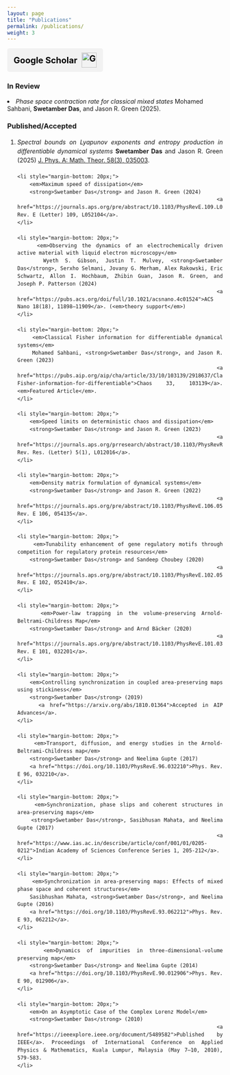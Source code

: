 ```yaml
---
layout: page
title: "Publications"
permalink: /publications/
weight: 3
---
```


<a href="https://scholar.google.com/citations?user=Sb41nz4AAAAJ&view_op=list_works&sortby=pubdate" target="_blank" rel="noopener noreferrer" class="scholar-button">
    <span class="scholar-text">Google Scholar</span>
    <img src="https://upload.wikimedia.org/wikipedia/commons/c/c7/Google_Scholar_logo.svg" alt="Google Scholar" class="scholar-icon">
</a>

<style>
.scholar-button {
    display: flex;
    align-items: center;
    background-color: #f2f2f2; 
    color: black;
    padding: 10px 15px;
    text-decoration: none;
    border-radius: 5px;
    font-weight: bold;
    font-size: 20px; /* Bigger text */
    gap: 10px; /* Space between text and icon */
    width: fit-content;
}

.scholar-text {
    font-size: 20px; /* Adjust text size */
}

.scholar-icon {
    width: 35px; /* Smaller icon */
    height: auto;
}

.scholar-button:hover {
    background-color: #ffcccc;
}
</style>

### In Review 
<li style="margin-bottom: 20px;">
    <em>Phase space contraction rate for classical mixed states</em>  
    Mohamed Sahbani, <strong>Swetamber Das</strong>, and Jason R. Green (2025).
</li>



### Published/Accepted

<ol reversed style="line-height: 1.5; text-align: justify;">
    <li style="margin-bottom: 20px;">
        <em>Spectral bounds on Lyapunov exponents and entropy production in differentiable dynamical systems</em>  
        <strong>Swetamber Das</strong> and Jason R. Green (2025)  
        <a href="https://iopscience.iop.org/article/10.1088/1751-8121/ad8f06">J. Phys. A: Math. Theor. 58(3), 035003</a>.
    </li>

    <li style="margin-bottom: 20px;">
        <em>Maximum speed of dissipation</em>  
        <strong>Swetamber Das</strong> and Jason R. Green (2024)  
        <a href="https://journals.aps.org/pre/abstract/10.1103/PhysRevE.109.L052104">Phys. Rev. E (Letter) 109, L052104</a>.
    </li>

    <li style="margin-bottom: 20px;">
        <em>Observing the dynamics of an electrochemically driven active material with liquid electron microscopy</em>  
        Wyeth S. Gibson, Justin T. Mulvey, <strong>Swetamber Das</strong>, Serxho Selmani, Jovany G. Merham, Alex Rakowski, Eric Schwartz, Allon I. Hochbaum, Zhibin Guan, Jason R. Green, and Joseph P. Patterson (2024)  
        <a href="https://pubs.acs.org/doi/full/10.1021/acsnano.4c01524">ACS Nano 18(18), 11898–11909</a>. (<em>theory support</em>)
    </li>

    <li style="margin-bottom: 20px;">
        <em>Classical Fisher information for differentiable dynamical systems</em>  
        Mohamed Sahbani, <strong>Swetamber Das</strong>, and Jason R. Green (2023)  
        <a href="https://pubs.aip.org/aip/cha/article/33/10/103139/2918637/Classical-Fisher-information-for-differentiable">Chaos 33, 103139</a>. <em>Featured Article</em>.
    </li>

    <li style="margin-bottom: 20px;">
        <em>Speed limits on deterministic chaos and dissipation</em>  
        <strong>Swetamber Das</strong> and Jason R. Green (2023)  
        <a href="https://journals.aps.org/prresearch/abstract/10.1103/PhysRevResearch.5.L012016">Phys. Rev. Res. (Letter) 5(1), L012016</a>.
    </li>

    <li style="margin-bottom: 20px;">
        <em>Density matrix formulation of dynamical systems</em>  
        <strong>Swetamber Das</strong> and Jason R. Green (2022)  
        <a href="https://journals.aps.org/pre/abstract/10.1103/PhysRevE.106.054135">Phys. Rev. E 106, 054135</a>.
    </li>

    <li style="margin-bottom: 20px;">
        <em>Tunability enhancement of gene regulatory motifs through competition for regulatory protein resources</em>  
        <strong>Swetamber Das</strong> and Sandeep Choubey (2020)  
        <a href="https://journals.aps.org/pre/abstract/10.1103/PhysRevE.102.052410">Phys. Rev. E 102, 052410</a>.
    </li>

    <li style="margin-bottom: 20px;">
        <em>Power-law trapping in the volume-preserving Arnold-Beltrami-Childress Map</em>  
        <strong>Swetamber Das</strong> and Arnd Bäcker (2020)  
        <a href="https://journals.aps.org/pre/abstract/10.1103/PhysRevE.101.032201">Phys. Rev. E 101, 032201</a>.
    </li>

    <li style="margin-bottom: 20px;">
        <em>Controlling synchronization in coupled area-preserving maps using stickiness</em>  
        <strong>Swetamber Das</strong> (2019)  
        <a href="https://arxiv.org/abs/1810.01364">Accepted in AIP Advances</a>.
    </li>

    <li style="margin-bottom: 20px;">
        <em>Transport, diffusion, and energy studies in the Arnold-Beltrami-Childress map</em>  
        <strong>Swetamber Das</strong> and Neelima Gupte (2017)  
        <a href="https://doi.org/10.1103/PhysRevE.96.032210">Phys. Rev. E 96, 032210</a>.
    </li>

    <li style="margin-bottom: 20px;">
        <em>Synchronization, phase slips and coherent structures in area-preserving maps</em>  
        <strong>Swetamber Das</strong>, Sasibhusan Mahata, and Neelima Gupte (2017)  
        <a href="https://www.ias.ac.in/describe/article/conf/001/01/0205-0212">Indian Academy of Sciences Conference Series 1, 205-212</a>.
    </li>

    <li style="margin-bottom: 20px;">
        <em>Synchronization in area-preserving maps: Effects of mixed phase space and coherent structures</em>  
        Sasibhushan Mahata, <strong>Swetamber Das</strong>, and Neelima Gupte (2016)  
        <a href="https://doi.org/10.1103/PhysRevE.93.062212">Phys. Rev. E 93, 062212</a>.
    </li>

    <li style="margin-bottom: 20px;">
        <em>Dynamics of impurities in three-dimensional-volume preserving map</em>  
        <strong>Swetamber Das</strong> and Neelima Gupte (2014)  
        <a href="https://doi.org/10.1103/PhysRevE.90.012906">Phys. Rev. E 90, 012906</a>.
    </li>

    <li style="margin-bottom: 20px;">
        <em>On an Asymptotic Case of the Complex Lorenz Model</em>  
        <strong>Swetamber Das</strong> (2010)  
        <a href="https://ieeexplore.ieee.org/document/5489582">Published by IEEE</a>. Proceedings of International Conference on Applied Physics & Mathematics, Kuala Lumpur, Malaysia (May 7–10, 2010), 579-583.
    </li>
</ol>
